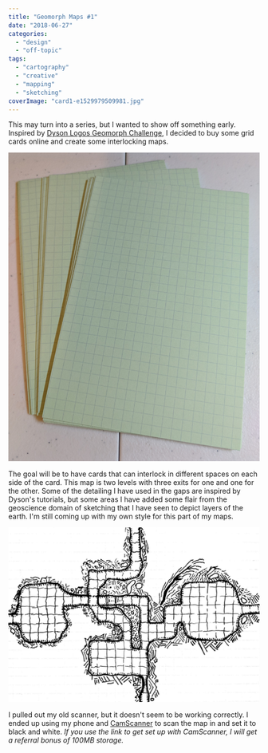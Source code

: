 ```yaml
---
title: "Geomorph Maps #1"
date: "2018-06-27"
categories: 
  - "design"
  - "off-topic"
tags: 
  - "cartography"
  - "creative"
  - "mapping"
  - "sketching"
coverImage: "card1-e1529979509981.jpg"
---
```


This may turn into a series, but I wanted to show off something early. Inspired by [Dyson Logos Geomorph Challenge](https://rpgcharacters.wordpress.com/maps/geomorph-mapping-project/), I decided to buy some grid cards online and create some interlocking maps.

![mvimg_20180625_211934](images/mvimg_20180625_211934.jpg)

The goal will be to have cards that can interlock in different spaces on each side of the card. This map is two levels with three exits for one and one for the other. Some of the detailing I have used in the gaps are inspired by Dyson's tutorials, but some areas I have added some flair from the geoscience domain of sketching that I have seen to depict layers of the earth. I'm still coming up with my own style for this part of my maps.

![card1](images/card1-e1529979509981.jpg)

I pulled out my old scanner, but it doesn't seem to be working correctly. I ended up using my phone and [CamScanner](http://www.camscanner.com/r?398426282) to scan the map in and set it to black and white. _If you use the link to get set up with CamScanner, I will get a referral bonus of 100MB storage._

